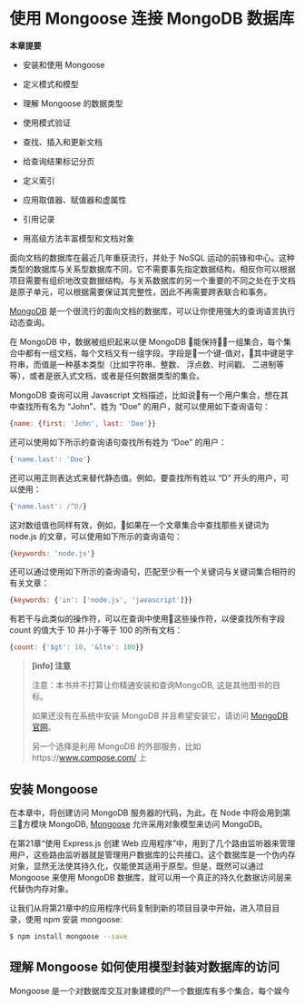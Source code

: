 # 使用 Mongoose 连接 MongoDB 数据库

**本章提要**

* 安装和使用 Mongoose

* 定义模式和模型

* 理解 Mongoose 的数据类型

* 使用模式验证

* 查找、插入和更新文档

* 给查询结果标记分页

* 定义索引

* 应用取值器、赋值器和虚属性

* 引用记录

* 用高级方法丰富模型和文档对象

面向文档的数据库在最近几年重获流行，并处于 NoSQL 运动的前锋和中心。这种类型的数据库与关系型数据库不同，它不需要事先指定数据结构，相反你可以根据项目需要有组织地改变数据结构。与关系数据库的另一个重要的不同之处在于文档是原子单元，可以根据需要保证其完整性，因此不再需要跨表联合和事务。

[MongoDB](http://www.mongodb.org.cn/) 是一个很流行的面向文档的数据库，可以让你使用强大的查询语言执行动态查询。

在 MongoDB 中，数据被组织起来以便 MongoDB 能保持一组集合，每个集合中都有一组文档，每个文档又有一组字段。字段是一个键-值对，其中键是字符串，而值是一种基本类型（比如字符串、整数、 浮点数、时间戳、 二进制等等），或者是嵌入式文档，或者是任何数据类型的集合。

MongoDB 查询可以用 Javascript 文档描述，比如说有一个用户集合，想在其中查找所有名为 “John”、姓为 “Doe” 的用户，就可以使用如下查询语句：

```js
{name: {first: 'John', last: 'Doe'}}
```

还可以使用如下所示的查询语句查找所有姓为 “Doe” 的用户：

```js
{'name.last': 'Doe'}
```

还可以用正则表达式来替代静态值。例如，要查找所有姓以 “D” 开头的用户，可以使用：

```js
{'name.last': /^D/}
```

 这对数组值也同样有效，例如，如果在一个文章集合中查找那些关键词为 node.js 的文章，可以使用如下所示的查询语句：

 ```js
 {keywords: 'node.js'}
 ```

 还可以通过使用如下所示的查询语句，匹配至少有一个关键词与关键词集合相符的有关文章：

 ```js
 {keywords: {'in': ['node.js', 'javascript']}}
 ```

 有若干与此类似的操作符，可以在查询中使用这些操作符，以便查找所有字段 count 的值大于 10 并小于等于 100 的所有文档：

 ```js
 {count: {'$gt': 10, '&lte': 100}}
```

> **[info] 注意**
>
> 注意：本书并不打算让你精通安装和查询MongoDB, 这是其他图书的目标。
>
>如果还没有在系统中安装 MongoDB 并且希望安装它，请访问 [MongoDB 官网](https://www.mongodb.com/)。
>
> 另一个选择是利用 MongoDB 的外部服务，比如https://www.compose.com/  上

## 安装 Mongoose

在本章中，将创建访问 MongoDB 服务器的代码，为此，在 Node 中将会用到第三方模块 MongoDB, [Mongoose](https://github.com/Automattic/mongoose) 允许采用对象模型来访问 MongoDB。

在第21章“使用 Express.js 创建 Web 应用程序”中，用到了几个路由监听器来管理用户，这些路由监听器就是管理用户数据库的公共接口。这个数据库是一个伪内存对象，显然无法使其持久化，仅能使其适用于原型。但是，既然可以通过 Mongoose 来使用 MongoDB 数据库，就可以用一个真正的持久化数据访问层来代替伪内存对象。

让我们从将第21章中的应用程序代码复制到新的项目目录中开始，进入项目目录，使用 npm 安装 mongoose:

```bash
$ npm install mongoose --save
```

## 理解 Mongoose 如何使用模型封装对数据库的访问

Mongoose 是一个对数据库交互对象建模的尸一个数据库有多个集合，每个娱今